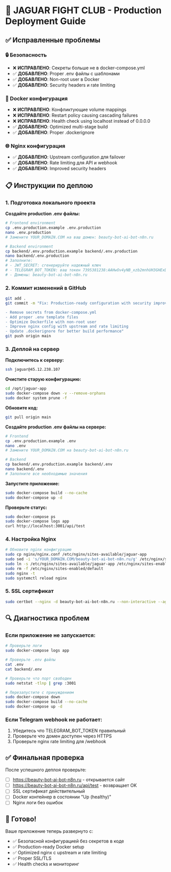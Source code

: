 # 🚀 JAGUAR FIGHT CLUB - Production Deployment Guide

## ✅ Исправленные проблемы

### 🔒 Безопасность
- ❌ **ИСПРАВЛЕНО**: Секреты больше не в docker-compose.yml
- ✅ **ДОБАВЛЕНО**: Proper .env файлы с шаблонами
- ✅ **ДОБАВЛЕНО**: Non-root user в Docker
- ✅ **ДОБАВЛЕНО**: Security headers и rate limiting

### 🐳 Docker конфигурация
- ❌ **ИСПРАВЛЕНО**: Конфликтующие volume mappings
- ❌ **ИСПРАВЛЕНО**: Restart policy causing cascading failures
- ❌ **ИСПРАВЛЕНО**: Health check using localhost instead of 0.0.0.0
- ✅ **ДОБАВЛЕНО**: Optimized multi-stage build
- ✅ **ДОБАВЛЕНО**: Proper .dockerignore

### 🌐 Nginx конфигурация
- ✅ **ДОБАВЛЕНО**: Upstream configuration для failover
- ✅ **ДОБАВЛЕНО**: Rate limiting для API и webhook
- ✅ **ДОБАВЛЕНО**: Improved security headers

## 📋 Инструкции по деплою

### 1. Подготовка локального проекта

**Создайте production .env файлы:**

```bash
# Frontend environment
cp .env.production.example .env.production
nano .env.production
# Замените YOUR_DOMAIN.COM на ваш домен: beauty-bot-ai-bot-n8n.ru

# Backend environment  
cp backend/.env.production.example backend/.env.production
nano backend/.env.production
# Заполните:
# - JWT_SECRET: сгенерируйте надежный ключ
# - TELEGRAM_BOT_TOKEN: ваш токен 7395381238:AAHwOv4yNB_xzb2mnhUH3GHExDWumCB_zRc
# - Домены: beauty-bot-ai-bot-n8n.ru
```

### 2. Коммит изменений в GitHub

```bash
git add .
git commit -m "Fix: Production-ready configuration with security improvements

- Remove secrets from docker-compose.yml
- Add proper .env template files
- Optimize Dockerfile with non-root user
- Improve nginx config with upstream and rate limiting
- Update .dockerignore for better build performance"
git push origin main
```

### 3. Деплой на сервер

**Подключитесь к серверу:**
```bash
ssh jaguar@45.12.238.107
```

**Очистите старую конфигурацию:**
```bash
cd /opt/jaguar-app
sudo docker-compose down -v --remove-orphans
sudo docker system prune -f
```

**Обновите код:**
```bash
git pull origin main
```

**Создайте production .env файлы на сервере:**
```bash
# Frontend
cp .env.production.example .env
nano .env
# Замените YOUR_DOMAIN.COM на beauty-bot-ai-bot-n8n.ru

# Backend
cp backend/.env.production.example backend/.env  
nano backend/.env
# Заполните все необходимые значения
```

**Запустите приложение:**
```bash
sudo docker-compose build --no-cache
sudo docker-compose up -d
```

**Проверьте статус:**
```bash
sudo docker-compose ps
sudo docker-compose logs app
curl http://localhost:3001/api/test
```

### 4. Настройка Nginx

```bash
# Обновите nginx конфигурацию
sudo cp nginx/nginx.conf /etc/nginx/sites-available/jaguar-app
sudo sed -i 's/YOUR_DOMAIN.COM/beauty-bot-ai-bot-n8n.ru/g' /etc/nginx/sites-available/jaguar-app
sudo ln -s /etc/nginx/sites-available/jaguar-app /etc/nginx/sites-enabled/
sudo rm -f /etc/nginx/sites-enabled/default
sudo nginx -t
sudo systemctl reload nginx
```

### 5. SSL сертификат

```bash
sudo certbot --nginx -d beauty-bot-ai-bot-n8n.ru --non-interactive --agree-tos --email admin@beauty-bot-ai-bot-n8n.ru
```

## 🔍 Диагностика проблем

### Если приложение не запускается:

```bash
# Проверьте логи
sudo docker-compose logs app

# Проверьте .env файлы
cat .env
cat backend/.env

# Проверьте что порт свободен
sudo netstat -tlnp | grep :3001

# Перезапустите с принуждением
sudo docker-compose down
sudo docker-compose build --no-cache
sudo docker-compose up -d
```

### Если Telegram webhook не работает:

1. Убедитесь что TELEGRAM_BOT_TOKEN правильный
2. Проверьте что домен доступен через HTTPS
3. Проверьте nginx rate limiting для /webhook

## ✅ Финальная проверка

После успешного деплоя проверьте:

- [ ] https://beauty-bot-ai-bot-n8n.ru - открывается сайт
- [ ] https://beauty-bot-ai-bot-n8n.ru/api/test - возвращает OK
- [ ] SSL сертификат действительный
- [ ] Docker контейнер в состоянии "Up (healthy)"
- [ ] Nginx логи без ошибок

## 🎉 Готово!

Ваше приложение теперь развернуто с:
- ✅ Безопасной конфигурацией без секретов в коде
- ✅ Production-ready Docker setup
- ✅ Optimized nginx с upstream и rate limiting
- ✅ Proper SSL/TLS
- ✅ Health checks и мониторинг